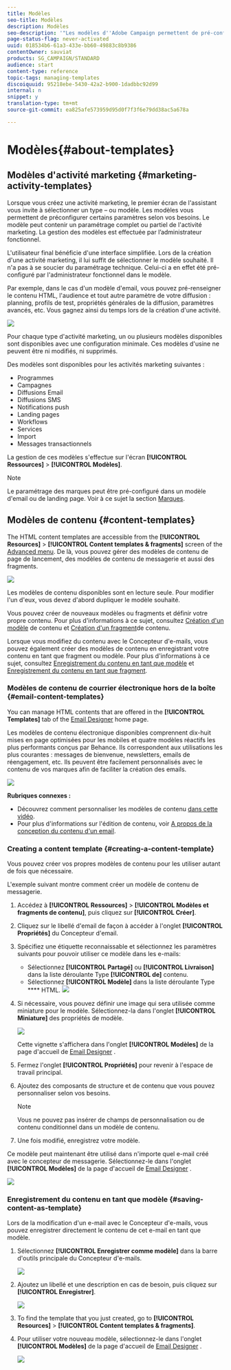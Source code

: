 ```yaml
---
title: Modèles
seo-title: Modèles
description: Modèles
seo-description: '"Les modèles d''Adobe Campaign permettent de pré-configurer des paramètres selon vos besoins : les modèles peuvent contenir un paramétrage complet ou partiel de l''activité marketing, afin de simplifier l''utilisation d''Adobe Campaign pour les utilisateurs finaux non techniques."'
page-status-flag: never-activated
uuid: 018534b6-61a3-433e-bb60-49883c8b9386
contentOwner: sauviat
products: SG_CAMPAIGN/STANDARD
audience: start
content-type: reference
topic-tags: managing-templates
discoiquuid: 95218ebe-5430-42a2-b900-1dadbbc92d99
internal: n
snippet: y
translation-type: tm+mt
source-git-commit: ea825afe573959d95d0f7f3f6e79dd38ac5a678a

---
```



# Modèles{#about-templates}

## Modèles d'activité marketing {#marketing-activity-templates}

Lorsque vous créez une activité marketing, le premier écran de l'assistant vous invite à sélectionner un type – ou modèle. Les modèles vous permettent de préconfigurer certains paramètres selon vos besoins. Le modèle peut contenir un paramétrage complet ou partiel de l'activité marketing. La gestion des modèles est effectuée par l’administrateur fonctionnel.

L'utilisateur final bénéficie d'une interface simplifiée. Lors de la création d'une activité marketing, il lui suffit de sélectionner le modèle souhaité. Il n'a pas à se soucier du paramétrage technique. Celui-ci a en effet été pré-configuré par l'administrateur fonctionnel dans le modèle.

Par exemple, dans le cas d'un modèle d'email, vous pouvez pré-renseigner le contenu HTML, l'audience et tout autre paramètre de votre diffusion : planning, profils de test, propriétés générales de la diffusion, paramètres avancés, etc. Vous gagnez ainsi du temps lors de la création d'une activité.

![](assets/template_1.png)

Pour chaque type d'activité marketing, un ou plusieurs modèles disponibles sont disponibles avec une configuration minimale. Ces modèles d'usine ne peuvent être ni modifiés, ni supprimés.

Des modèles sont disponibles pour les activités marketing suivantes :

* Programmes
* Campagnes
* Diffusions Email
* Diffusions SMS
* Notifications push 
* Landing pages 
* Workflows 
* Services
* Import
* Messages transactionnels

La gestion de ces modèles s'effectue sur l'écran **[!UICONTROL Ressources]** &gt; **[!UICONTROL Modèles]**.

>[!NOTE]
>
>Le paramétrage des marques peut être pré-configuré dans un modèle d'email ou de landing page. Voir à ce sujet la section [Marques](../../administration/using/branding.md).

## Modèles de contenu  {#content-templates}

The HTML content templates are accessible from the **[!UICONTROL Resources]** &gt; **[!UICONTROL Content templates &amp; fragments]** screen of the [Advanced menu](../../start/using/interface-description.md#advanced-menu). De là, vous pouvez gérer des modèles de contenu de page de lancement, des modèles de contenu de messagerie et aussi des fragments.

![](assets/content_templates_list.png)

Les modèles de contenu disponibles sont en lecture seule. Pour modifier l'un d'eux, vous devez d'abord dupliquer le modèle souhaité.

Vous pouvez créer de nouveaux modèles ou fragments et définir votre propre contenu. Pour plus d'informations à ce sujet, consultez [Création d'un modèle](../../start/using/about-templates.md#creating-a-content-template) de contenu et [Création d'un fragment](../../designing/using/using-reusable-content.md#creating-a-content-fragment)de contenu.

Lorsque vous modifiez du contenu avec le Concepteur d'e-mails, vous pouvez également créer des modèles de contenu en enregistrant votre contenu en tant que fragment ou modèle. Pour plus d'informations à ce sujet, consultez [Enregistrement du contenu en tant que modèle](../../start/using/about-templates.md#saving-content-as-template) et [Enregistrement du contenu en tant que fragment](../../designing/using/using-reusable-content.md#saving-content-as-a-fragment).

### Modèles de contenu de courrier électronique hors de la boîte {#email-content-templates}

You can manage HTML contents that are offered in the **[!UICONTROL Templates]** tab of the [Email Designer](../../designing/using/overview.md) home page.

Les modèles de contenu électronique disponibles comprennent dix-huit mises en page optimisées pour les mobiles et quatre modèles réactifs les plus performants conçus par Behance. Ils correspondent aux utilisations les plus courantes : messages de bienvenue, newsletters, emails de réengagement, etc. Ils peuvent être facilement personnalisés avec le contenu de vos marques afin de faciliter la création des emails.

![](assets/content_templates.png)

**Rubriques connexes :**

* Découvrez comment personnaliser les modèles de contenu [dans cette vidéo](https://helpx.adobe.com/campaign/kt/acs/using/acs-email_content_templates-feature-video-use.html).
* Pour plus d'informations sur l'édition de contenu, voir [A propos de la conception du contenu d'un email](../../designing/using/overview.md).

### Creating a content template {#creating-a-content-template}

Vous pouvez créer vos propres modèles de contenu pour les utiliser autant de fois que nécessaire.

L'exemple suivant montre comment créer un modèle de contenu de messagerie.

1. Accédez à **[!UICONTROL Ressources]** &gt; **[!UICONTROL Modèles et fragments de contenu]**, puis cliquez sur **[!UICONTROL Créer]**.
1. Cliquez sur le libellé d'email de façon à accéder à l'onglet **[!UICONTROL Propriétés]** du Concepteur d'email.
1. Spécifiez une étiquette reconnaissable et sélectionnez les paramètres suivants pour pouvoir utiliser ce modèle dans les e-mails:

   * Sélectionnez **[!UICONTROL Partagé]** ou **[!UICONTROL Livraison]** dans la liste déroulante Type **[!UICONTROL de]** contenu.
   * Sélectionnez **[!UICONTROL Modèle]** dans la liste déroulante Type **** HTML.
   ![](assets/email_designer_create-template.png)

1. Si nécessaire, vous pouvez définir une image qui sera utilisée comme miniature pour le modèle. Sélectionnez-la dans l'onglet **[!UICONTROL Miniature]** des propriétés de modèle.

   ![](assets/email_designer_create-template_thumbnail.png)

   Cette vignette s'affichera dans l'onglet **[!UICONTROL Modèles]** de la page d'accueil de [Email Designer](../../designing/using/overview.md) .

1. Fermez l'onglet **[!UICONTROL Propriétés]** pour revenir à l'espace de travail principal.
1. Ajoutez des composants de structure et de contenu que vous pouvez personnaliser selon vos besoins.
   >[!NOTE]
   >
   > Vous ne pouvez pas insérer de champs de personnalisation ou de contenu conditionnel dans un modèle de contenu.
1. Une fois modifié, enregistrez votre modèle.

Ce modèle peut maintenant être utilisé dans n'importe quel e-mail créé avec le concepteur de messagerie. Sélectionnez-le dans l'onglet **[!UICONTROL Modèles]** de la page d'accueil de [Email Designer](../../designing/using/overview.md) .

![](assets/content_template_new.png)

### Enregistrement du contenu en tant que modèle {#saving-content-as-template}

Lors de la modification d'un e-mail avec le Concepteur d'e-mails, vous pouvez enregistrer directement le contenu de cet e-mail en tant que modèle.

<!--[!CAUTION]
>
>You cannot save as template a structure containing personalization fields or dynamic content.-->

1. Sélectionnez **[!UICONTROL Enregistrer comme modèle]** dans la barre d'outils principale du Concepteur d'e-mails.

   ![](assets/email_designer_save-as-template.png)

1. Ajoutez un libellé et une description en cas de besoin, puis cliquez sur **[!UICONTROL Enregistrer]**.

   ![](assets/email_designer_save-as-template_creation.png)

1. To find the template that you just created, go to **[!UICONTROL Resources]** &gt; **[!UICONTROL Content templates &amp; fragments]**.

1. Pour utiliser votre nouveau modèle, sélectionnez-le dans l'onglet **[!UICONTROL Modèles]** de la page d'accueil de [Email Designer](../../designing/using/overview.md) .

   ![](assets/content_template_new.png)

